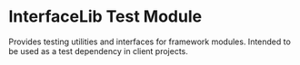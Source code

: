 # InterfaceLib Test Module

Provides testing utilities and interfaces for framework modules. Intended to be used as a test dependency in client projects.
